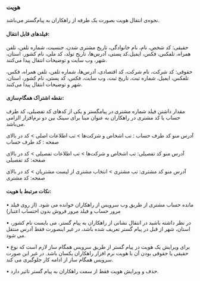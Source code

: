### هویت 

نحوه‌ی انتقال هویت بصورت یک طرفه از راهکاران به پیام‌گستر می‌باشد.

#### فیلدهای قابل انتقال: 

حقیقی:  کد شخص، نام، نام خانوادگی، تاریخ مشتری شدن، جنسیت، شماره تلفن، تلفن همراه، تلفکس، فکس، ایمیل،کد پستی، آدرس‌ها، تاریخ تولد، کد ملی، نام کشور، استان، شهر، وب سایت و توضیحات انتقال پیدا می‌کنند.

حقوقی: کد شرکت، نام شرکت، کد اقتصادی،  آدرس‌ها،  شماره تلفن، تلفن همراه، فکس، تلفکس، ایمیل، شماره ثبت، تاریخ ثبت، وب سایت، فکس، کد پستی، نام کشور، استان، شهر و توضیحات انتقال پیدا می‌کنند.

#### نقطه اشتراک همگام‌سازی:

مقدار داشتن فیلد شماره مشتری در پیامگستر و یکی از کدهای کد تفصیلی، کد طرف حساب یا کد مشتری در راهکاران به عنوان مبنا برای سینک بین دو نرم‌افزار الزامی می‌باشد.

آدرس منو کد طرف حساب : تب اشخاص و شرکت‌ها > تب اطلاعات اصلی > کد در بالای صفحه : کد طرف حساب

آدرس منو کد تفصیلی: تب اشخاص و شرکت‌ها > تب اطلاعات تفصیلی > کد در بالای صفحه: کد تفصیلی

آدرس منو کد مشتری: تب مشتری > انتخاب مشتری از لیست مشتریان > کد در بالای صفحه: کد مشتری

#### نکات مرتبط با هویت:

•	مانده حساب مشتری از طریق وب سرویس از راهکاران خوانده می شود. (از روی فیلد مرور حساب و فیلد مرور فروش بدون احتساب اعتبار)

•	در نظر داشته باشید در انتقال نشانی از راهکاران به پیام گستر، می بایست نام کشور، استان، شهر از قبل در پیام گستر تعریف شده باشد، در غیر اینصورت فقط آدرس منتقل می شود.

•	برای ویرایش یک هویت در پیام گستر از طریق سرویس همگام ساز لازم است که نوع حقیقی یا حقوقی بودن آن با هویت نرم افزار راهکاران یکسان باشد. در غیر این صورت سرویس همگام ساز از ادامه کار جلوگیری می کند.

•	 حذف و ویرایش هویت فقط از سمت راهکاران به پیام گستر تاثیر دارد.
